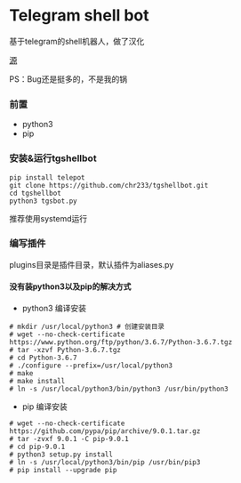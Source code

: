Telegram shell bot
==================

基于telegram的shell机器人，做了汉化

[源](https://github.com/byjk/tgshellbot)

PS：Bug还是挺多的，不是我的锅

### 前置
* python3
* pip

### 安装&运行tgshellbot
```
pip install telepot
git clone https://github.com/chr233/tgshellbot.git
cd tgshellbot
python3 tgsbot.py
```
推荐使用systemd运行

### 编写插件
plugins目录是插件目录，默认插件为aliases.py

#### 没有装python3以及pip的解决方式

* python3 编译安装
```
# mkdir /usr/local/python3 # 创建安装目录
# wget --no-check-certificate https://www.python.org/ftp/python/3.6.7/Python-3.6.7.tgz
# tar -xzvf Python-3.6.7.tgz
# cd Python-3.6.7
# ./configure --prefix=/usr/local/python3
# make
# make install
# ln -s /usr/local/python3/bin/python3 /usr/bin/python3
```

* pip 编译安装
```
# wget --no-check-certificate https://github.com/pypa/pip/archive/9.0.1.tar.gz
# tar -zvxf 9.0.1 -C pip-9.0.1
# cd pip-9.0.1
# python3 setup.py install
# ln -s /usr/local/python3/bin/pip /usr/bin/pip3
# pip install --upgrade pip
```
